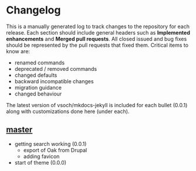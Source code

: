 # Changelog

This is a manually generated log to track changes to the repository for each release. 
Each section should include general headers such as **Implemented enhancements** 
and **Merged pull requests**. All closed issued and bug fixes should be 
represented by the pull requests that fixed them.
Critical items to know are:

 - renamed commands
 - deprecated / removed commands
 - changed defaults
 - backward incompatible changes
 - migration guidance
 - changed behaviour

The latest version of vsoch/mkdocs-jekyll is included for each bullet (0.0.1)
along with customizations done here (under each).

## [master](https://github.com/stanford-rc/docs-oak/tree/master)
 - getting search working (0.0.1)
   - export of Oak from Drupal
   - adding favicon
 - start of theme  (0.0.0)
